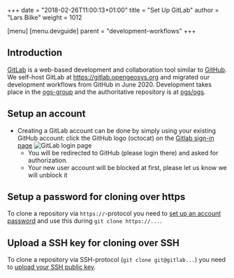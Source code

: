 +++
date = "2018-02-26T11:00:13+01:00"
title = "Set Up GitLab"
author = "Lars Bilke"
weight = 1012

[menu]
  [menu.devguide]
    parent = "development-workflows"
+++

## Introduction

[GitLab](https://gitlab.com) is a web-based development and collaboration tool similar to [GitHub](https://github.com). We self-host GitLab at <https://gitlab.opengeosys.org> and migrated our development workflows from GitHub in June 2020. Development takes place in the [ogs-group](https://gitlab.opengeosys.org/ogs) and the authoritative repository is at [ogs/ogs](https://gitlab.opengeosys.org/ogs/ogs).

## Setup an account

- Creating a GitLab account can be done by simply using your existing GitHub account: click the GitHub logo (octocat) on the [Gitlab sign-in page](https://gitlab.opengeosys.org/users/sign_in)
  ![GitLab login page](../gitlab-login.png)
  - You will be redirected to GitHub (please login there) and asked for authorization.
  - Your new user account will be blocked at first, please let us know we will unblock it

## Setup a password for cloning over https

To clone a repository via `https://`-protocol you need to [set up an account password](https://gitlab.opengeosys.org/profile/password/edit) and use this during `git clone https://...`.

## Upload a SSH key for cloning over SSH

To clone a repository via SSH-protocol (`git clone git@gitlab...`) you need to [upload your SSH public key](https://gitlab.opengeosys.org/profile/keys).
